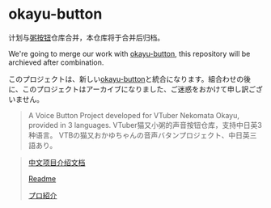 # okayu-button

计划与[粥按钮](https://github.com/oruyanke/okayu-button)仓库合并，本仓库将于合并后归档。

We're going to merge our work with [okayu-button](https://github.com/oruyanke/okayu-button), this repository will be archieved after combination.

このプロジェクトは、新しい[okayu-button](https://github.com/oruyanke/okayu-button)と統合になります。組合わせの後に、このプロジェクトはアーカイブになりました、ご迷惑をおかけて申し訳ございません。

> A Voice Button Project developed for VTuber Nekomata Okayu, provided in 3 languages.
> VTuber猫又小粥的声音按钮仓库，支持中日英3种语言。
> VTBの猫又おかゆちゃんの音声バタンプロジェクト、中日英三語あり。

> [中文项目介绍文档](./README.CN.md)
>
> [Readme](./README.EN.md)
>
> [プロ紹介](./README.JP.md)
